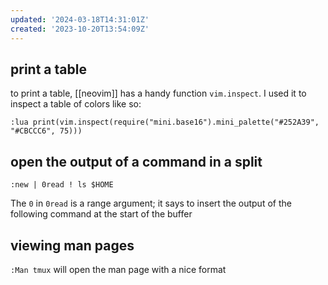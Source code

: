 ```yaml
---
updated: '2024-03-18T14:31:01Z'
created: '2023-10-20T13:54:09Z'
---
```

## print a table

to print a table, [[neovim]] has a handy function `vim.inspect`. I used it to inspect a table of colors like so:

`:lua print(vim.inspect(require("mini.base16").mini_palette("#252A39", "#CBCCC6", 75)))`

## open the output of a command in a split

`:new | 0read ! ls $HOME`

The `0` in `0read` is a range argument; it says to insert the output of the following command at the start of the buffer

## viewing man pages

`:Man tmux` will open the man page with a nice format